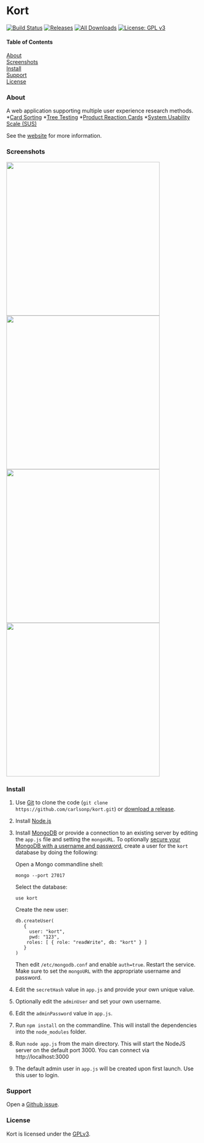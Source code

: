 Kort
===========

[![Build Status](https://travis-ci.org/carlsonp/kort.svg?branch=master)](https://travis-ci.org/carlsonp/kort)
[![Releases](https://img.shields.io/github/release/carlsonp/kort.svg)](https://github.com/carlsonp/kort/releases/latest)
[![All Downloads](https://img.shields.io/github/downloads/carlsonp/kort/total.svg)](http://www.somsubhra.com/github-release-stats/?username=carlsonp&repository=kort)
[![License: GPL v3](https://img.shields.io/badge/License-GPL%20v3-blue.svg)](https://www.gnu.org/licenses/gpl-3.0)


#### Table of Contents  
[About](#About)  
[Screenshots](#Screenshots)  
[Install](#Install)  
[Support](#Support)  
[License](#License)


<a name="About"/>

### About

A web application supporting multiple user experience research methods.
*[Card Sorting](https://en.wikipedia.org/wiki/Card_sorting)
*[Tree Testing](https://en.wikipedia.org/wiki/Tree_testing)
*[Product Reaction Cards](https://en.wikipedia.org/wiki/Microsoft_Reaction_Card_Method_(Desirability_Testing))
*[System Usability Scale (SUS)](https://en.wikipedia.org/wiki/System_usability_scale)

See the [website](https://carlsonp.github.io/kort/) for more information.

<a name="Screenshots"/>

### Screenshots

<img src="/docs/cs.png" width="400"/>
<img src="/docs/tt.png" width="400"/>
<img src="/docs/prc.png" width="400"/>
<img src="/docs/sus.png" width="400"/>

<a name="Install"/>

### Install

1. Use [Git](https://git-scm.com/) to clone the code (`git clone https://github.com/carlsonp/kort.git`) or [download a release](https://github.com/carlsonp/kort/releases).

2. Install [Node.js](https://nodejs.org)

3. Install [MongoDB](https://www.mongodb.com/) or provide a connection to an existing server
by editing the `app.js` file and setting the `mongoURL`.  To optionally [secure your MongoDB with a username
and password](https://stackoverflow.com/questions/4881208/how-to-secure-mongodb-with-username-and-password/19768877),
create a user for the `kort` database by doing the following:

    Open a Mongo commandline shell:
    ```
    mongo --port 27017
    ```

    Select the database:
    ```
    use kort
    ```

    Create the new user:
    ```
    db.createUser(
       {
         user: "kort",
         pwd: "123",
        roles: [ { role: "readWrite", db: "kort" } ]
       }
    )
    ```

    Then edit `/etc/mongodb.conf` and enable `auth=true`.  Restart the service.  Make sure to set
    the `mongoURL` with the appropriate username and password.

4. Edit the `secretHash` value in `app.js` and provide your own unique value.

5. Optionally edit the `adminUser` and set your own username.

6. Edit the `adminPassword` value in `app.js`.

7. Run `npm install` on the commandline.  This will install the dependencies into the `node_modules` folder.

8. Run `node app.js` from the main directory.  This will start the NodeJS server
on the default port 3000.  You can connect via http://localhost:3000

9. The default admin user in `app.js` will be created upon first launch.  Use this user to login.

<a name="Support"/>

### Support

Open a [Github issue](https://github.com/carlsonp/kort/issues).

<a name="License"/>

### License

Kort is licensed under the [GPLv3](https://www.gnu.org/licenses/gpl-3.0.en.html).
